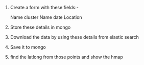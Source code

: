 1. Create a form with these fields:-

	Name
	cluster Name
	date 
	Location

2. Store these details in mongo
3. Download the data by using these details from elastic search
4. Save it to mongo
5. find the latlong from those points and show the hmap
